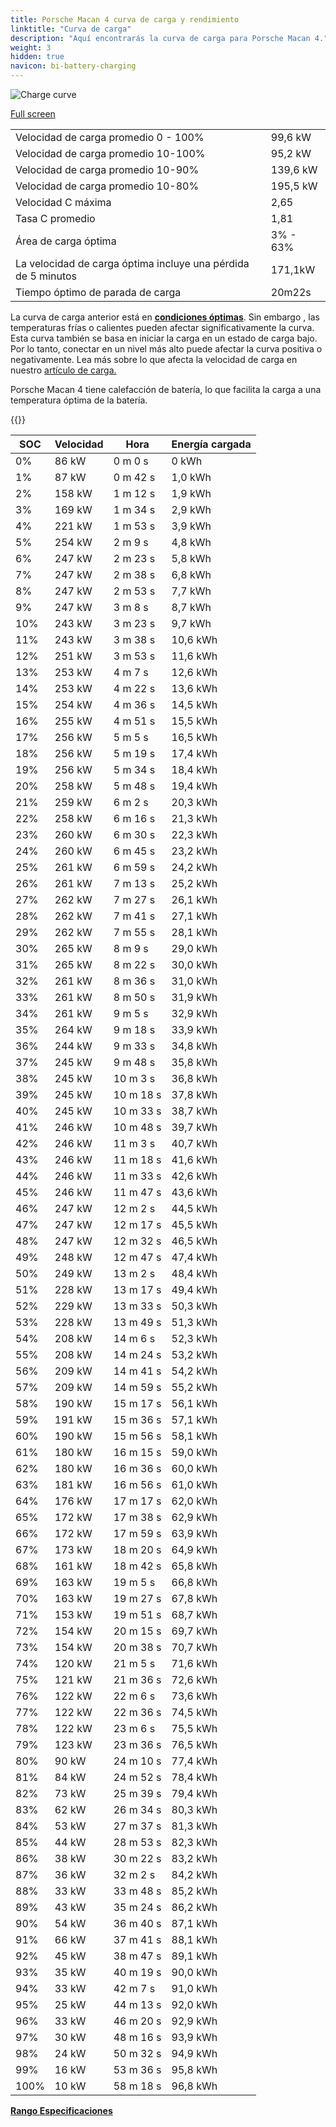 ```yaml
---
title: Porsche Macan 4 curva de carga y rendimiento
linktitle: "Curva de carga"
description: "Aquí encontrarás la curva de carga para Porsche Macan 4."
weight: 3
hidden: true
navicon: bi-battery-charging
---
```

<!-- markdownlint-disable MD033 -->
<img src="../chargingcurve.svg" alt="Charge curve" class="img-fluid">

[Full screen](../chargingcurve.svg)


<table class="table table-striped border">
<tbody>
<tr>
<td>Velocidad de carga promedio 0 - 100%</td><td>99,6 kW</td>
</tr>
<tr>
<td>Velocidad de carga promedio 10-100%</td><td>95,2 kW</td>
</tr>
<tr>
<td>Velocidad de carga promedio 10-90%</td><td>139,6 kW</td>
</tr>
<tr>
<td>Velocidad de carga promedio 10-80%</td><td>195,5 kW</td>
</tr>
<tr>
<td>Velocidad C máxima</td><td>2,65</td>
</tr>
<tr>
<td>Tasa C promedio</td><td>1,81</td>
</tr>
<tr>
<td>Área de carga óptima</td><td>3% - 63%</td>
</tr>
<tr>
<td>La velocidad de carga óptima incluye una pérdida de 5 minutos</td><td>171,1kW</td>
</tr>
<tr>
<td>Tiempo óptimo de parada de carga</td><td>20m22s</td>
</tr>
</tbody>
</table>


La curva de carga anterior está en **[condiciones óptimas](../../../../../technology/battery/charging/#temperatura)**. Sin embargo , las temperaturas frías o calientes pueden afectar significativamente la curva. Esta curva también se basa en iniciar la carga en un estado de carga bajo. Por lo tanto, conectar en un nivel más alto puede afectar la curva positiva o negativamente. Lea más sobre lo que afecta la velocidad de carga en nuestro [artículo de carga.](../../../../../technology/battery/charging/)


Porsche Macan 4 tiene calefacción de batería, lo que facilita la carga a una temperatura óptima de la batería.


{{<evkxdisplayaddarticle />}}
<table class="table table-striped border">
<thead>
<tr><th>SOC</th><th>Velocidad</th><th>Hora</th><th>Energía cargada</th></tr>
</thead>
<tbody>
<tr>
<td>0%</td><td>86 kW</td><td> 0 m 0 s </td><td>0 kWh </td>
</tr>
<tr>
<td>1%</td><td>87 kW</td><td> 0 m 42 s </td><td>1,0 kWh </td>
</tr>
<tr>
<td>2%</td><td>158 kW</td><td> 1 m 12 s </td><td>1,9 kWh </td>
</tr>
<tr>
<td>3%</td><td>169 kW</td><td> 1 m 34 s </td><td>2,9 kWh </td>
</tr>
<tr>
<td>4%</td><td>221 kW</td><td> 1 m 53 s </td><td>3,9 kWh </td>
</tr>
<tr>
<td>5%</td><td>254 kW</td><td> 2 m 9 s </td><td>4,8 kWh </td>
</tr>
<tr>
<td>6%</td><td>247 kW</td><td> 2 m 23 s </td><td>5,8 kWh </td>
</tr>
<tr>
<td>7%</td><td>247 kW</td><td> 2 m 38 s </td><td>6,8 kWh </td>
</tr>
<tr>
<td>8%</td><td>247 kW</td><td> 2 m 53 s </td><td>7,7 kWh </td>
</tr>
<tr>
<td>9%</td><td>247 kW</td><td> 3 m 8 s </td><td>8,7 kWh </td>
</tr>
<tr>
<td>10%</td><td>243 kW</td><td> 3 m 23 s </td><td>9,7 kWh </td>
</tr>
<tr>
<td>11%</td><td>243 kW</td><td> 3 m 38 s </td><td>10,6 kWh </td>
</tr>
<tr>
<td>12%</td><td>251 kW</td><td> 3 m 53 s </td><td>11,6 kWh </td>
</tr>
<tr>
<td>13%</td><td>253 kW</td><td> 4 m 7 s </td><td>12,6 kWh </td>
</tr>
<tr>
<td>14%</td><td>253 kW</td><td> 4 m 22 s </td><td>13,6 kWh </td>
</tr>
<tr>
<td>15%</td><td>254 kW</td><td> 4 m 36 s </td><td>14,5 kWh </td>
</tr>
<tr>
<td>16%</td><td>255 kW</td><td> 4 m 51 s </td><td>15,5 kWh </td>
</tr>
<tr>
<td>17%</td><td>256 kW</td><td> 5 m 5 s </td><td>16,5 kWh </td>
</tr>
<tr>
<td>18%</td><td>256 kW</td><td> 5 m 19 s </td><td>17,4 kWh </td>
</tr>
<tr>
<td>19%</td><td>256 kW</td><td> 5 m 34 s </td><td>18,4 kWh </td>
</tr>
<tr>
<td>20%</td><td>258 kW</td><td> 5 m 48 s </td><td>19,4 kWh </td>
</tr>
<tr>
<td>21%</td><td>259 kW</td><td> 6 m 2 s </td><td>20,3 kWh </td>
</tr>
<tr>
<td>22%</td><td>258 kW</td><td> 6 m 16 s </td><td>21,3 kWh </td>
</tr>
<tr>
<td>23%</td><td>260 kW</td><td> 6 m 30 s </td><td>22,3 kWh </td>
</tr>
<tr>
<td>24%</td><td>260 kW</td><td> 6 m 45 s </td><td>23,2 kWh </td>
</tr>
<tr>
<td>25%</td><td>261 kW</td><td> 6 m 59 s </td><td>24,2 kWh </td>
</tr>
<tr>
<td>26%</td><td>261 kW</td><td> 7 m 13 s </td><td>25,2 kWh </td>
</tr>
<tr>
<td>27%</td><td>262 kW</td><td> 7 m 27 s </td><td>26,1 kWh </td>
</tr>
<tr>
<td>28%</td><td>262 kW</td><td> 7 m 41 s </td><td>27,1 kWh </td>
</tr>
<tr>
<td>29%</td><td>262 kW</td><td> 7 m 55 s </td><td>28,1 kWh </td>
</tr>
<tr>
<td>30%</td><td>265 kW</td><td> 8 m 9 s </td><td>29,0 kWh </td>
</tr>
<tr>
<td>31%</td><td>265 kW</td><td> 8 m 22 s </td><td>30,0 kWh </td>
</tr>
<tr>
<td>32%</td><td>261 kW</td><td> 8 m 36 s </td><td>31,0 kWh </td>
</tr>
<tr>
<td>33%</td><td>261 kW</td><td> 8 m 50 s </td><td>31,9 kWh </td>
</tr>
<tr>
<td>34%</td><td>261 kW</td><td> 9 m 5 s </td><td>32,9 kWh </td>
</tr>
<tr>
<td>35%</td><td>264 kW</td><td> 9 m 18 s </td><td>33,9 kWh </td>
</tr>
<tr>
<td>36%</td><td>244 kW</td><td> 9 m 33 s </td><td>34,8 kWh </td>
</tr>
<tr>
<td>37%</td><td>245 kW</td><td> 9 m 48 s </td><td>35,8 kWh </td>
</tr>
<tr>
<td>38%</td><td>245 kW</td><td> 10 m 3 s </td><td>36,8 kWh </td>
</tr>
<tr>
<td>39%</td><td>245 kW</td><td> 10 m 18 s </td><td>37,8 kWh </td>
</tr>
<tr>
<td>40%</td><td>245 kW</td><td> 10 m 33 s </td><td>38,7 kWh </td>
</tr>
<tr>
<td>41%</td><td>246 kW</td><td> 10 m 48 s </td><td>39,7 kWh </td>
</tr>
<tr>
<td>42%</td><td>246 kW</td><td> 11 m 3 s </td><td>40,7 kWh </td>
</tr>
<tr>
<td>43%</td><td>246 kW</td><td> 11 m 18 s </td><td>41,6 kWh </td>
</tr>
<tr>
<td>44%</td><td>246 kW</td><td> 11 m 33 s </td><td>42,6 kWh </td>
</tr>
<tr>
<td>45%</td><td>246 kW</td><td> 11 m 47 s </td><td>43,6 kWh </td>
</tr>
<tr>
<td>46%</td><td>247 kW</td><td> 12 m 2 s </td><td>44,5 kWh </td>
</tr>
<tr>
<td>47%</td><td>247 kW</td><td> 12 m 17 s </td><td>45,5 kWh </td>
</tr>
<tr>
<td>48%</td><td>247 kW</td><td> 12 m 32 s </td><td>46,5 kWh </td>
</tr>
<tr>
<td>49%</td><td>248 kW</td><td> 12 m 47 s </td><td>47,4 kWh </td>
</tr>
<tr>
<td>50%</td><td>249 kW</td><td> 13 m 2 s </td><td>48,4 kWh </td>
</tr>
<tr>
<td>51%</td><td>228 kW</td><td> 13 m 17 s </td><td>49,4 kWh </td>
</tr>
<tr>
<td>52%</td><td>229 kW</td><td> 13 m 33 s </td><td>50,3 kWh </td>
</tr>
<tr>
<td>53%</td><td>228 kW</td><td> 13 m 49 s </td><td>51,3 kWh </td>
</tr>
<tr>
<td>54%</td><td>208 kW</td><td> 14 m 6 s </td><td>52,3 kWh </td>
</tr>
<tr>
<td>55%</td><td>208 kW</td><td> 14 m 24 s </td><td>53,2 kWh </td>
</tr>
<tr>
<td>56%</td><td>209 kW</td><td> 14 m 41 s </td><td>54,2 kWh </td>
</tr>
<tr>
<td>57%</td><td>209 kW</td><td> 14 m 59 s </td><td>55,2 kWh </td>
</tr>
<tr>
<td>58%</td><td>190 kW</td><td> 15 m 17 s </td><td>56,1 kWh </td>
</tr>
<tr>
<td>59%</td><td>191 kW</td><td> 15 m 36 s </td><td>57,1 kWh </td>
</tr>
<tr>
<td>60%</td><td>190 kW</td><td> 15 m 56 s </td><td>58,1 kWh </td>
</tr>
<tr>
<td>61%</td><td>180 kW</td><td> 16 m 15 s </td><td>59,0 kWh </td>
</tr>
<tr>
<td>62%</td><td>180 kW</td><td> 16 m 36 s </td><td>60,0 kWh </td>
</tr>
<tr>
<td>63%</td><td>181 kW</td><td> 16 m 56 s </td><td>61,0 kWh </td>
</tr>
<tr>
<td>64%</td><td>176 kW</td><td> 17 m 17 s </td><td>62,0 kWh </td>
</tr>
<tr>
<td>65%</td><td>172 kW</td><td> 17 m 38 s </td><td>62,9 kWh </td>
</tr>
<tr>
<td>66%</td><td>172 kW</td><td> 17 m 59 s </td><td>63,9 kWh </td>
</tr>
<tr>
<td>67%</td><td>173 kW</td><td> 18 m 20 s </td><td>64,9 kWh </td>
</tr>
<tr>
<td>68%</td><td>161 kW</td><td> 18 m 42 s </td><td>65,8 kWh </td>
</tr>
<tr>
<td>69%</td><td>163 kW</td><td> 19 m 5 s </td><td>66,8 kWh </td>
</tr>
<tr>
<td>70%</td><td>163 kW</td><td> 19 m 27 s </td><td>67,8 kWh </td>
</tr>
<tr>
<td>71%</td><td>153 kW</td><td> 19 m 51 s </td><td>68,7 kWh </td>
</tr>
<tr>
<td>72%</td><td>154 kW</td><td> 20 m 15 s </td><td>69,7 kWh </td>
</tr>
<tr>
<td>73%</td><td>154 kW</td><td> 20 m 38 s </td><td>70,7 kWh </td>
</tr>
<tr>
<td>74%</td><td>120 kW</td><td> 21 m 5 s </td><td>71,6 kWh </td>
</tr>
<tr>
<td>75%</td><td>121 kW</td><td> 21 m 36 s </td><td>72,6 kWh </td>
</tr>
<tr>
<td>76%</td><td>122 kW</td><td> 22 m 6 s </td><td>73,6 kWh </td>
</tr>
<tr>
<td>77%</td><td>122 kW</td><td> 22 m 36 s </td><td>74,5 kWh </td>
</tr>
<tr>
<td>78%</td><td>122 kW</td><td> 23 m 6 s </td><td>75,5 kWh </td>
</tr>
<tr>
<td>79%</td><td>123 kW</td><td> 23 m 36 s </td><td>76,5 kWh </td>
</tr>
<tr>
<td>80%</td><td>90 kW</td><td> 24 m 10 s </td><td>77,4 kWh </td>
</tr>
<tr>
<td>81%</td><td>84 kW</td><td> 24 m 52 s </td><td>78,4 kWh </td>
</tr>
<tr>
<td>82%</td><td>73 kW</td><td> 25 m 39 s </td><td>79,4 kWh </td>
</tr>
<tr>
<td>83%</td><td>62 kW</td><td> 26 m 34 s </td><td>80,3 kWh </td>
</tr>
<tr>
<td>84%</td><td>53 kW</td><td> 27 m 37 s </td><td>81,3 kWh </td>
</tr>
<tr>
<td>85%</td><td>44 kW</td><td> 28 m 53 s </td><td>82,3 kWh </td>
</tr>
<tr>
<td>86%</td><td>38 kW</td><td> 30 m 22 s </td><td>83,2 kWh </td>
</tr>
<tr>
<td>87%</td><td>36 kW</td><td> 32 m 2 s </td><td>84,2 kWh </td>
</tr>
<tr>
<td>88%</td><td>33 kW</td><td> 33 m 48 s </td><td>85,2 kWh </td>
</tr>
<tr>
<td>89%</td><td>43 kW</td><td> 35 m 24 s </td><td>86,2 kWh </td>
</tr>
<tr>
<td>90%</td><td>54 kW</td><td> 36 m 40 s </td><td>87,1 kWh </td>
</tr>
<tr>
<td>91%</td><td>66 kW</td><td> 37 m 41 s </td><td>88,1 kWh </td>
</tr>
<tr>
<td>92%</td><td>45 kW</td><td> 38 m 47 s </td><td>89,1 kWh </td>
</tr>
<tr>
<td>93%</td><td>35 kW</td><td> 40 m 19 s </td><td>90,0 kWh </td>
</tr>
<tr>
<td>94%</td><td>33 kW</td><td> 42 m 7 s </td><td>91,0 kWh </td>
</tr>
<tr>
<td>95%</td><td>25 kW</td><td> 44 m 13 s </td><td>92,0 kWh </td>
</tr>
<tr>
<td>96%</td><td>33 kW</td><td> 46 m 20 s </td><td>92,9 kWh </td>
</tr>
<tr>
<td>97%</td><td>30 kW</td><td> 48 m 16 s </td><td>93,9 kWh </td>
</tr>
<tr>
<td>98%</td><td>24 kW</td><td> 50 m 32 s </td><td>94,9 kWh </td>
</tr>
<tr>
<td>99%</td><td>16 kW</td><td> 53 m 36 s </td><td>95,8 kWh </td>
</tr>
<tr>
<td>100%</td><td>10 kW</td><td> 58 m 18 s </td><td>96,8 kWh </td>
</tr>
</tbody>
</table>

<div class="mt-3 mb-3">
<a href="../rangeandconsumption/" class="text-decoration-none text-black">
<strong><i class="bi-arrow-left"></i> Rango </strong>
</a>
<a href="../specifications/" class="text-decoration-none text-black float-end">
<strong>Especificaciones <i class="bi-arrow-right"></i></strong>
</a>
</div>
